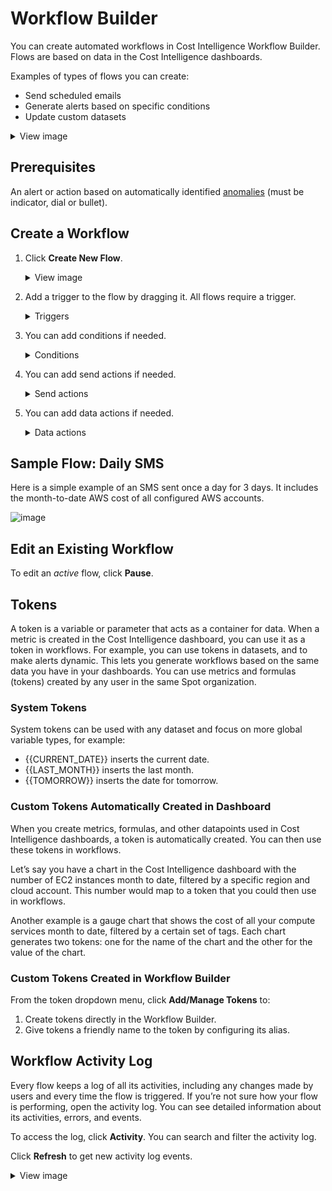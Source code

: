# Workflow Builder

You can create automated workflows in Cost Intelligence Workflow Builder. Flows are based on data in the Cost Intelligence dashboards.

Examples of types of flows you can create:

* Send scheduled emails
* Generate alerts based on specific conditions
* Update custom datasets

<details>
     <summary markdown="span">View image</summary>

![image](https://github.com/spotinst/help/assets/167069628/b733cc21-b45f-4d0e-aa17-93dbd7961bf3)

   </details>

## Prerequisites

An alert or action based on automatically identified [anomalies](cost-intelligence/tutorials/workflow-builder/anomaly-detection?id=alerts-and-actions-based-on-anomaly-detection) (must be indicator, dial or bullet). 

## Create a Workflow

1. Click **Create New Flow**.
   <details>
     <summary markdown="span">View image</summary>

    ![image](https://github.com/spotinst/help/assets/167069628/f7736d90-90f8-475f-a4dc-631dd1ce44df)

   </details>
   
3. Add a trigger to the flow by dragging it. All flows require a trigger.
    <details>
     <summary markdown="span">Triggers</summary>

     * **Scheduling**: the flow starts according to a set date and time, and can be set to repeat.
   
     * **Records Added**: the flow runs as soon as new data is received. For example, the flow starts when a new record is added to a data source, or each time a record is added by a data load process.
   
     * **Records Updated**: the flow starts whenever information changes in an existing dataset or a record is updated by a data load process.

   </details>

4. You can add conditions if needed.

    <details>
     <summary markdown="span">Conditions</summary>

      Conditions can be added to any trigger to control when the trigger causes the flow to run. For example, you can add a condition to a <i>Records Added trigger</i> to define scenarios that must be met before the trigger runs. Another option is to add a condition to a <i>Scheduling</i> trigger, such as to send an alert if a metric is outside preset bounds. 

      Conditions can also be added to branch options of action components. For example, you can add a condition to the <i>One Record Found</i> branch option of a <i>Search Records</i> component to check the details of the record.

      To add a condition, drag the <i>If</i> condition and drop it below the trigger or action. Define the conditions that need to be met.

      ![image](https://github.com/spotinst/help/assets/167069628/17fcd69e-15f0-4aac-b501-cb70cd6bbc3b)

      Any actions you drag below the condition run when the condition is met. Actions dragged below the Else run when the condition is not met. For example:

      **If**

      * <i>If Field</i> allows you to specify a field that triggers the action.
      * <i>If Metric</i> allows you to specify a metric threshold that triggers the action.

      **And – Or**

     <i>And - Or</i> must be used with an <i>If</i> statement. Drag the <i>And - Or</i> into an existing <i>If</i> condition.
   
   </details>

5. You can add send actions if needed.

    <details>
     <summary markdown="span">Send actions</summary>

     * **Send to Webhook** to send data to an external webhook URL. Enter the URL and click **Add Parameters** to add data or tokens.
     * **Send Email** to send notifications and alerts in email. Enter a comma-delimited list of email addresses along with a subject and a message. The message body can be formatted with any of the standard options provided, including bold, italic, and underline. There are also justification and link options.
     * **Send SMS** to send notifications and alerts in text messages. Enter a mobile phone number and type a message with up to 140 characters. Any attachments you include in your message are sent as links that your recipient can click on to open the attachment in their web browser.
   
   </details>

4. You can add data actions if needed.

    <details>
     <summary markdown="span">Data actions</summary>

     <i>Record</i> functions are used for uploaded CSV datasets, while <i>Data</i> functions work with connected data sources.
     * **Search Record** to look up data based on the criteria you select. Use the branch options to perform actions based on the number of records found.
       Select the type and name of the dataset to search, then choose the fields and values you want to search for.
  
       ![image](https://github.com/spotinst/help/assets/167069628/f4502ba5-750e-43ad-89ce-14779330cb8a)
       
       Below the search box are branch options where you can place actions depending on the number of results found. You can specify different sets of actions for each of these branch options.
       The <i>Search Record</i> action loops through multiple records found individually. For example, if five records are found, the actions under the Multiple Records Found are performed five times, once for each record.
     * **Submit Data** to send data to a third party system using a URL. It is similar to a <i>form POST</i> in HTML.
     * **Update Token** to update the value of a stored token. You can update tokens by selecting their name and providing a value. To create a new token, click **Add/Manage Tokens**.
   
   </details>

## Sample Flow: Daily SMS

Here is a simple example of an SMS sent once a day for 3 days. It includes the month-to-date AWS cost of all configured AWS accounts.

![image](https://github.com/spotinst/help/assets/167069628/6c49c47f-672a-48ff-a839-3711a8f83b0b)

## Edit an Existing Workflow

To edit an <i>active</i> flow, click **Pause**. 

## Tokens

A token is a variable or parameter that acts as a container for data. When a metric is created in the Cost Intelligence dashboard, you can use it as a token in workflows. For example, you can use tokens in datasets, and to make alerts dynamic. This lets you generate workflows based on the same data you have in your dashboards. You can use metrics and formulas (tokens) created by any user in the same Spot organization.

### System Tokens

System tokens can be used with any dataset and focus on more global variable types, for example:

* {{CURRENT_DATE}} inserts the current date.
* {{LAST_MONTH}} inserts the last month.
* {{TOMORROW}} inserts the date for tomorrow.

### Custom Tokens Automatically Created in Dashboard

When you create metrics, formulas, and other datapoints used in Cost Intelligence dashboards, a token is automatically created. You can then use these tokens in workflows.

Let’s say you have a chart in the Cost Intelligence dashboard with the number of EC2 instances month to date, filtered by a specific region and cloud account. This number would map to a token that you could then use in workflows.

Another example is a gauge chart that shows the cost of all your compute services month to date, filtered by a certain set of tags. Each chart generates two tokens: one for the name of the chart and the other for the value of the chart.

### Custom Tokens Created in Workflow Builder

From the token dropdown menu, click **Add/Manage Tokens** to:

1. Create tokens directly in the Workflow Builder.
2. Give tokens a friendly name to the token by configuring its alias.

## Workflow Activity Log

Every flow keeps a log of all its activities, including any changes made by users and every time the flow is triggered. If you’re not sure how your flow is performing, open the activity log. You can see detailed information about its activities, errors, and events.

To access the log, click **Activity**. You can search and filter the activity log.

Click **Refresh** to get new activity log events.

<details>
     <summary markdown="span">View image</summary>

![image](https://github.com/spotinst/help/assets/167069628/4fef9e64-3011-4325-8765-d5d14812c97e)

   </details>
